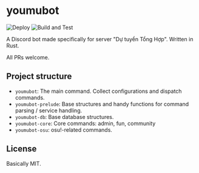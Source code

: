 # youmubot 

![Deploy](https://github.com/natsukagami/youmubot/workflows/Deploy/badge.svg)
![Build and Test](https://github.com/natsukagami/youmubot/workflows/Build%20and%20Test/badge.svg)

A Discord bot made specifically for server "Dự tuyển Tổng Hợp". Written in Rust.

All PRs welcome.

## Project structure

- `youmubot`: The main command. Collect configurations and dispatch commands.
- `youmubot-prelude`: Base structures and handy functions for command parsing / service handling.
- `youmubot-db`: Base database structures.
- `youmubot-core`: Core commands: admin, fun, community
- `youmubot-osu`: osu!-related commands.

## License

Basically MIT.
